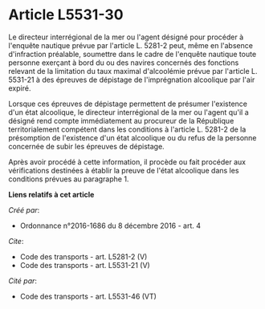 # Article L5531-30

Le directeur interrégional de la mer ou l'agent désigné pour procéder à l'enquête nautique prévue par l'article L. 5281-2
peut, même en l'absence d'infraction préalable, soumettre dans le cadre de l'enquête nautique toute personne exerçant à bord
du ou des navires concernés des fonctions relevant de la limitation du taux maximal d'alcoolémie prévue par l'article L.
5531-21 à des épreuves de dépistage de l'imprégnation alcoolique par l'air expiré. 

Lorsque ces épreuves de dépistage permettent de présumer l'existence d'un état alcoolique, le directeur interrégional de la
mer ou l'agent qu'il a désigné rend compte immédiatement au procureur de la République territorialement compétent dans les
conditions à l'article L. 5281-2 de la présomption de l'existence d'un état alcoolique ou du refus de la personne concernée
de subir les épreuves de dépistage. 

Après avoir procédé à cette information, il procède ou fait procéder aux vérifications destinées à établir la preuve de
l'état alcoolique dans les conditions prévues au paragraphe 1.

**Liens relatifs à cet article**

_Créé par_:

  - Ordonnance n°2016-1686 du 8 décembre 2016 - art. 4

_Cite_:

  - Code des transports - art. L5281-2 (V)
  - Code des transports - art. L5531-21 (V)

_Cité par_:

  - Code des transports - art. L5531-46 (VT)
